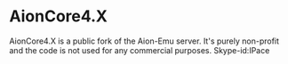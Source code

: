AionCore4.X
===========

AionCore4.X is a public fork of the Aion-Emu server. It's purely non-profit and the code is not used for any commercial purposes.  Skype-id:IPace
